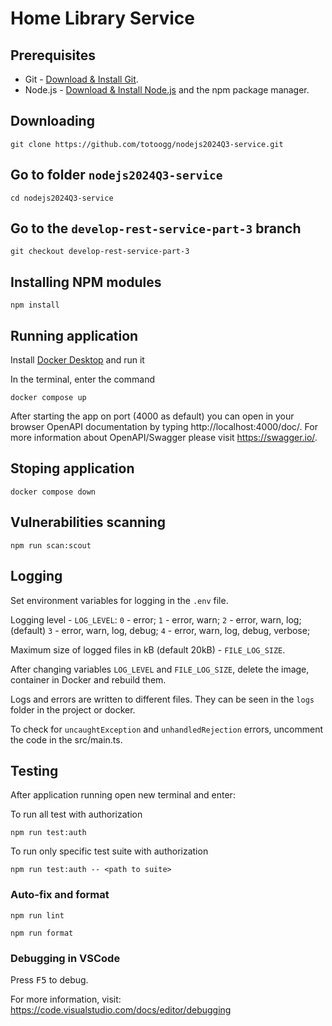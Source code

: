 # Home Library Service

## Prerequisites

- Git - [Download & Install Git](https://git-scm.com/downloads).
- Node.js - [Download & Install Node.js](https://nodejs.org/en/download/) and the npm package manager.

## Downloading

```
git clone https://github.com/totoogg/nodejs2024Q3-service.git
```

## Go to folder `nodejs2024Q3-service`

```
cd nodejs2024Q3-service
```

## Go to the `develop-rest-service-part-3` branch

```
git checkout develop-rest-service-part-3
```

## Installing NPM modules

```
npm install
```

## Running application

Install [Docker Desktop](https://www.docker.com/) and run it

In the terminal, enter the command

```
docker compose up
```

After starting the app on port (4000 as default) you can open
in your browser OpenAPI documentation by typing http://localhost:4000/doc/.
For more information about OpenAPI/Swagger please visit https://swagger.io/.

## Stoping application

```
docker compose down
```

## Vulnerabilities scanning

```
npm run scan:scout
```

## Logging

Set environment variables for logging in the `.env` file.

Logging level - `LOG_LEVEL`:
`0` - error;
`1` - error, warn;
`2` - error, warn, log; (default)
`3` - error, warn, log, debug;
`4` - error, warn, log, debug, verbose;

Maximum size of logged files in kB (default 20kB) - `FILE_LOG_SIZE`.

After changing variables `LOG_LEVEL` and `FILE_LOG_SIZE`, delete the image, container in Docker and rebuild them.

Logs and errors are written to different files. They can be seen in the `logs` folder in the project or docker.

To check for `uncaughtException` and `unhandledRejection` errors, uncomment the code in the src/main.ts.

## Testing

After application running open new terminal and enter:

To run all test with authorization

```
npm run test:auth
```

To run only specific test suite with authorization

```
npm run test:auth -- <path to suite>
```

### Auto-fix and format

```
npm run lint
```

```
npm run format
```

### Debugging in VSCode

Press <kbd>F5</kbd> to debug.

For more information, visit: https://code.visualstudio.com/docs/editor/debugging
